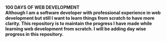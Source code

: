 <b>100 DAYS OF WEB DEVELOPMENT<b>
<br>
Although I am a software developer with professional experience in web development but still I want to learn things from scratch to have more clarity.
This repository is to maintain the progress I have made while learning web development from scratch.
I will be adding day wise progress in this repository.
